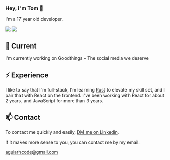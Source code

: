 ### Hey, i'm Tom 👋

I'm a 17 year old developer.

<div> 
  <a href = "mailto:aguiarhcode@gmail.com"><img src="https://img.shields.io/badge/-Gmail-%23333?style=for-the-badge&logo=gmail&logoColor=white" target="_blank"></a>
  <a href="https://www.linkedin.com/in/tom%C3%A1s-aguiar-6690481ab/" target="_blank"><img src="https://img.shields.io/badge/-LinkedIn-%230077B5?style=for-the-badge&logo=linkedin&logoColor=white" target="_blank"></a> 
 
</div>

## 🔭 Current

I'm currently working on Goodthings - The social media we deserve
## ⚡️ Experience

I like to say that I'm full-stack, I'm learning [Rust](https://www.rust-lang.org/) to elevate my skill set, and I pair that with React on the frontend. I've been working with React for about 2 years, and JavaScript for more than 3 years.

## 📫 Contact

To contact me quickly and easily, [DM me on Linkedin](https://www.linkedin.com/in/tom%C3%A1s-aguiar-6690481ab/).

If it makes more sense to you, you can contact me by my email.

aguiarhcode@gmail.com
